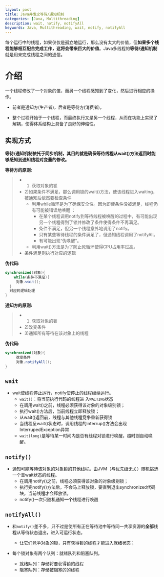 ```yaml
---
layout: post
title: Java并发之等待/通知机制
categories: [Java, Multithreading]
description: wait, notify, notifyAll
keywords: Java, Multithreading, wait, notify, notifyAll
---
```


每个运行中的线程，如果仅仅是孤立地运行，那么没有太大的价值，但**如果多个线程能够相互配合完成工作，这将会带来巨大的价值**。Java多线程的**等待/通知机制**就是用来完成线程之间的通信。

# 介绍

一个线程修改了一个对象的值，而另一个线程感知到了变化，然后进行相应的操作。

- 前者是通知方(生产者)，后者是等待方(消费者)。


- 整个过程开始于一个线程，而最终执行又是另一个线程，从而在功能上实现了解耦，使得体系结构上具备了良好的伸缩性。

## 实现方式

**等待/通知机制依托于同步机制，其目的就是确保等待线程从wait()方法返回时能够感知到通知线程对变量的修改。**

**等待方的原则:**

> - 1) 获取对象的锁
> - 2)如果条件不满足，那么调用锁的wait()方法，使该线程进入waiting，被通知后依然要检查条件
>   - 利用while循环是为了确保安全性。因为即使条件没被满足，线程仍有可能被错误地唤醒  ：
>     - 在某个线程调用notify到等待线程被唤醒的过程中，有可能出现另一个线程得到了锁并修改了条件使得条件不再满足。
>     -  条件不满足，但另一个线程意外地调用了notify。
>     - 只有某些等待线程的条件满足了，但通知线程调用了notifyAll。
>     - 有可能出现“伪唤醒”。
>   - 利用wait()方法是为了防止死循环使得CPU占用率过高。
> - 条件满足则执行对应的逻辑

**伪代码:**

```java
synchronized(对象){
    while(条件不满足){
     对象.wait();
  }
  对应的逻辑处理
}
```

**通知方的原则:**

> - 1) 获取对象的锁
> - 2)改变条件
> - 3)通知所有等待在该对象上的线程

**伪代码:**

```java
synchronized(对象){
     改变条件
     对象.notifyAll();
}
```

## `wait`

- wait使线程停止运行，notify使停止的线程继续运行。
  - `wait()`：将当前执行代码的线程进 入`WAITING`状态
  - 在调用wait()之前，线程必须获得该对象的对象级别锁；
  - 执行wait()方法后，当前线程立即释放锁；
  - 从wait()返回前，线程与其他线程竞争重新获得锁
  - 当线程呈wait()状态时，调用线程的interrup()方法会出现InterrupedException异常
  - `wait(long)`是等待某一时间内是否有线程对锁进行唤醒，超时则自动唤醒。

## `notify()`

- 通知可能等待该对象的对象锁的其他线程。由JVM（与优先级无关）随机挑选一个呈wait状态的线程。
  - 在调用notify()之前，线程必须获得该对象的对象级别锁；
  - 执行完notify()方法后，不会马上释放锁，要直到退出synchronized代码块，当前线程才会释放锁。
  - notify()一次只随机通知**一个**线程进行唤醒

## `notifyAll()`

- 和`notify()`差不多，只不过是使所有正在等待池中等待同一共享资源的**全部**线程从等待状态退出，进入可运行状态。
  - 让它们竞争对象的锁，只有获得锁的线程才能进入就绪状态；



- 每个锁对象有两个队列：就绪队列和阻塞队列。
  - 就绪队列：存储将要获得锁的线程
  - 阻塞队列：存储被阻塞的的线程